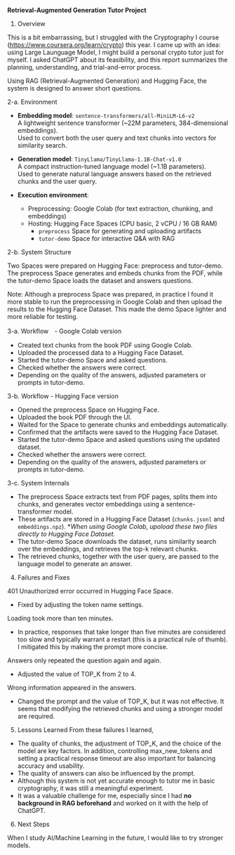 <B>Retrieval-Augmented Generation Tutor Project</b>

1. Overview 

This is a bit embarrassing, but I struggled with the Cryptography I course (https://www.coursera.org/learn/crypto) this year. I came up with an idea: using Large Launguage Model, I might build a personal crypto tutor just for myself.  I asked ChatGPT about its feasibility, and this report summarizes the planning, understanding, and trial-and-error process.

Using RAG (Retrieval-Augmented Generation) and Hugging Face, the system is designed to answer short questions.


2-a. Environment

- **Embedding model**: `sentence-transformers/all-MiniLM-L6-v2`  
  A lightweight sentence transformer (~22M parameters, 384-dimensional embeddings).  
  Used to convert both the user query and text chunks into vectors for similarity search.

- **Generation model**: `TinyLlama/TinyLlama-1.1B-Chat-v1.0`  
  A compact instruction-tuned language model (~1.1B parameters).  
  Used to generate natural language answers based on the retrieved chunks and the user query.

- **Execution environment**:  
  - Preprocessing: Google Colab (for text extraction, chunking, and embeddings)  
  - Hosting: Hugging Face Spaces (CPU basic, 2 vCPU / 16 GB RAM)  
    - `preprocess` Space for generating and uploading artifacts  
    - `tutor-demo` Space for interactive Q&A with RAG



2-b. System Structure

Two Spaces were prepared on Hugging Face: preprocess and tutor-demo. The preprocess Space generates and embeds chunks from the PDF, while the tutor-demo Space loads the dataset and answers questions.

Note: Although a preprocess Space was prepared, in practice I found it more stable to run the preprocessing in Google Colab and then upload the results to the Hugging Face Dataset. This made the demo Space lighter and more reliable for testing.


3-a. Workflow　- Google Colab version

- Created text chunks from the book PDF using Google Colab.
- Uploaded the processed data to a Hugging Face Dataset.
- Started the tutor-demo Space and asked questions.
- Checked whether the answers were correct.
- Depending on the quality of the answers, adjusted parameters or prompts in tutor-demo.


3-b. Workflow - Hugging Face version

- Opened the preprocess Space on Hugging Face.
- Uploaded the book PDF through the UI.
- Waited for the Space to generate chunks and embeddings automatically.
- Confirmed that the artifacts were saved to the Hugging Face Dataset.
- Started the tutor-demo Space and asked questions using the updated dataset.
- Checked whether the answers were correct.
- Depending on the quality of the answers, adjusted parameters or prompts in tutor-demo.


3-c. System Internals

- The preprocess Space extracts text from PDF pages, splits them into chunks, and generates vector embeddings using a sentence-transformer model.
- These artifacts are stored in a Hugging Face Dataset (`chunks.jsonl` and `embeddings.npz`).  **When using Google Colab, upoload these two files directly to Hugging Face Dataset.*
- The tutor-demo Space downloads the dataset, runs similarity search over the embeddings, and retrieves the top-k relevant chunks.
- The retrieved chunks, together with the user query, are passed to the language model to generate an answer.


4. Failures and Fixes

401 Unauthorized error occurred in Hugging Face Space.
- Fixed by adjusting the token name settings.

Loading took more than ten minutes.
- In practice, responses that take longer than five minutes are considered too slow and typically warrant a restart (this is a practical rule of thumb). I mitigated this by making the prompt more concise.

Answers only repeated the question again and again.
- Adjusted the value of TOP_K from 2 to 4.

Wrong information appeared in the answers.
- Changed the prompt and the value of TOP_K, but it was not effective. It seems that modifying the retrieved chunks and using a stronger model are required.


5. Lessons Learned
From these failures I learned,
- The quality of chunks, the adjustment of TOP_K, and the choice of the model are key factors. In addition, controlling   max_new_tokens and setting a practical response timeout are also important for balancing accuracy and usability.
- The quality of answers can also be influenced by the prompt.
- Although this system is not yet accurate enough to tutor me in basic cryptography, it was still a meaningful experiment.
- It was a valuable challenge for me, especially since I had <b>no background in RAG beforehand</b> and worked on it with the help of ChatGPT.


6. Next Steps

When I study AI/Machine Learning in the future, I would like to try stronger models.
